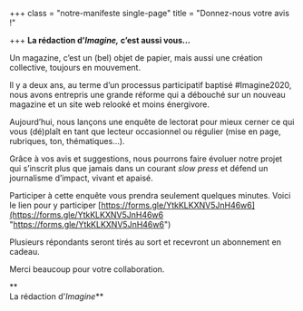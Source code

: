 +++
class = "notre-manifeste single-page"
title = "Donnez-nous votre avis !"

+++
**La rédaction d’_Imagine,_ c’est aussi vous…**

Un magazine, c’est un (bel) objet de papier, mais aussi une création collective, toujours en mouvement.

Il y a deux ans, au terme d’un processus participatif baptisé #Imagine2020, nous avons entrepris une grande réforme qui a débouché sur un nouveau magazine et un site web relooké et moins énergivore.

Aujourd’hui, nous lançons une enquête de lectorat pour mieux cerner ce qui vous (dé)plaît en tant que lecteur occasionnel ou régulier (mise en page, rubriques, ton, thématiques…).

Grâce à vos avis et suggestions, nous pourrons faire évoluer notre projet qui s’inscrit plus que jamais dans un courant _slow press_ et défend un journalisme d’impact, vivant et apaisé.

Participer à cette enquête vous prendra seulement quelques minutes. Voici le lien pour y participer [https://forms.gle/YtkKLKXNV5JnH46w6](https://forms.gle/YtkKLKXNV5JnH46w6 "https://forms.gle/YtkKLKXNV5JnH46w6")

Plusieurs répondants seront tirés au sort et recevront un abonnement en cadeau.

Merci beaucoup pour votre collaboration.

**  
La rédaction d'_Imagine_**